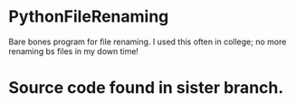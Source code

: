 # PythonFileRenaming
Bare bones program for file renaming.
I used this often in college; no more renaming bs files in my down time!

# Source code found in sister branch.
